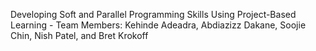 Developing Soft and Parallel Programming Skills Using Project-Based Learning - Team Members: Kehinde Adeadra, Abdiazizz Dakane, Soojie Chin, Nish Patel, and Bret Krokoff
